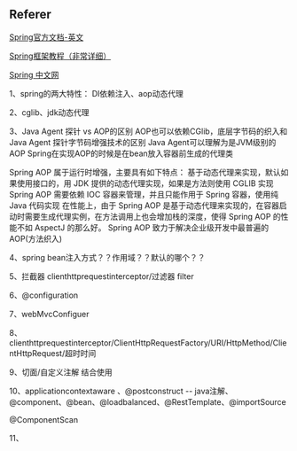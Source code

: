 ## Referer

[Spring官方文档-英文](https://spring.io/)

[Spring框架教程（非常详细）](http://c.biancheng.net/spring/)

[Spring 中文网](https://springref.com/)

1、spring的两大特性：
DI依赖注入、aop动态代理

2、cglib、jdk动态代理

3、Java Agent  探针 vs AOP的区别
AOP也可以依赖CGlib，底层字节码的织入和Java Agent 探针字节码增强技术的区别
Java Agent可以理解为是JVM级别的AOP
Spring在实现AOP的时候是在bean放入容器前生成的代理类

Spring AOP 属于运行时增强，主要具有如下特点：
基于动态代理来实现，默认如果使用接口的，用 JDK 提供的动态代理实现，如果是方法则使用 CGLIB 实现
Spring AOP 需要依赖 IOC 容器来管理，并且只能作用于 Spring 容器，使用纯 Java 代码实现
在性能上，由于 Spring AOP 是基于动态代理来实现的，在容器启动时需要生成代理实例，在方法调用上也会增加栈的深度，使得 Spring AOP 的性能不如 AspectJ 的那么好。
Spring AOP 致力于解决企业级开发中最普遍的 AOP(方法织入)

4、spring bean注入方式？？作用域？？默认的哪个？？

5、拦截器 clienthttprequestinterceptor/过滤器 filter

6、@configuration

7、webMvcConfiguer

8、clienthttprequestinterceptor/ClientHttpRequestFactory/URI/HttpMethod/ClientHttpRequest/超时时间

9、切面/自定义注解 结合使用

10、applicationcontextaware 、@postconstruct -- java注解、@component、@bean、@loadbalanced、@RestTemplate、@importSource

@ComponentScan

11、

